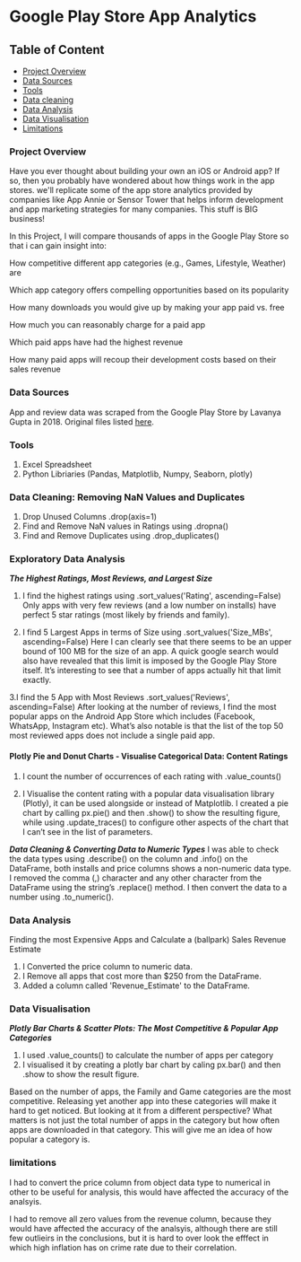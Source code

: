 # Google Play Store App Analytics

## Table of Content

- [Project Overview](#project-overview)
- [Data Sources](#data-sources)
- [Tools](#tools)
- [Data cleaning ](#Data-Cleaning)
- [Data Analysis](#Data-Analysis)
- [Data Visualisation](#Data-Visualisation)
- [Limitations](#Limitations)

### Project Overview
Have you ever thought about building your own an iOS or Android app? If so, then you probably have wondered about how things work in the app stores. we'll replicate some of the app store analytics provided by companies like App Annie or Sensor Tower that helps inform development and app marketing strategies for many companies. This stuff is BIG business!

In this Project, I will compare thousands of apps in the Google Play Store so that i can gain insight into:

How competitive different app categories (e.g., Games, Lifestyle, Weather) are

Which app category offers compelling opportunities based on its popularity

How many downloads you would give up by making your app paid vs. free

How much you can reasonably charge for a paid app

Which paid apps have had the highest revenue

How many paid apps will recoup their development costs based on their sales revenue

### Data Sources
App and review data was scraped from the Google Play Store by Lavanya Gupta in 2018. Original files listed [here](
https://www.kaggle.com/lava18/google-play-store-apps).

### Tools
1. Excel Spreadsheet
2. Python Libriaries (Pandas, Matplotlib, Numpy, Seaborn, plotly) 

### Data Cleaning: Removing NaN Values and Duplicates
1. Drop Unused Columns .drop(axis=1)
2. Find and Remove NaN values in Ratings using .dropna()
3. Find and Remove Duplicates using  .drop_duplicates()

### Exploratory Data Analysis 
***The Highest Ratings, Most Reviews, and Largest Size***

1. I find the highest ratings using .sort_values('Rating', ascending=False)
Only apps with very few reviews (and a low number on installs) have perfect 5 star ratings (most likely by friends and family).

2. I find 5 Largest Apps in terms of Size using .sort_values('Size_MBs', ascending=False)
Here I can clearly see that there seems to be an upper bound of 100 MB for the size of an app. A quick google search would also have revealed that this limit is imposed by the Google Play Store itself. It’s interesting to see that a number of apps actually hit that limit exactly.

3.I find the 5 App with Most Reviews .sort_values('Reviews', ascending=False)
After looking at the number of reviews, I find the most popular apps on the Android App Store which includes (Facebook, WhatsApp, Instagram etc).
What’s also notable is that the list of the top 50 most reviewed apps does not include a single paid app.

#### Plotly Pie and Donut Charts - Visualise Categorical Data: Content Ratings
1. I count the number of occurrences of each rating with .value_counts()

2. I Visualise the content rating with a popular data visualisation library (Plotly), it can be used alongside or instead of Matplotlib.
I created a pie chart by calling px.pie() and then .show() to show the resulting figure, while using .update_traces() to configure other aspects of the chart that I can’t see in the list of parameters.

***Data Cleaning & Converting Data to Numeric Types***
I was able to check the data types using .describe() on the column and .info() on the DataFrame, both installs and price columns shows a non-numeric data type.
I removed the comma (,) character and any other character from the DataFrame using the string’s .replace() method. I then convert the data to a number using .to_numeric().

### Data Analysis
Finding the most Expensive Apps and Calculate a (ballpark) Sales Revenue Estimate
1. I Converted the price column to numeric data.
2. I Remove all apps that cost more than $250 from the DataFrame.
3. Added a column called 'Revenue_Estimate' to the DataFrame.

### Data Visualisation
***Plotly Bar Charts & Scatter Plots: The Most Competitive & Popular App Categories***
1. I used .value_counts() to calculate the number of apps per category
2. I visualised it by creating a plotly bar chart by caling px.bar() and then .show to show the result figure.

Based on the number of apps, the Family and Game categories are the most competitive. Releasing yet another app into these categories will make it hard to get noticed.
But looking at it from a different perspective? What matters is not just the total number of apps in the category but how often apps are downloaded in that category. This will give me an idea of how popular a category is.

### limitations
I had to convert the price column from object data type to numerical in other to be useful for analysis, this would have affected the accuracy of the analsyis.







I had to remove all zero values from the revenue column, because they would have affected the accuracy of the analsyis, although there are still few outlieirs in the conclusions, but it is hard to over look the efffect in which high inflation has on crime rate due to their correlation.

